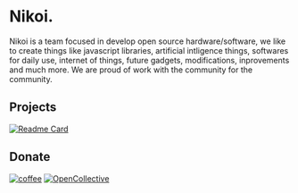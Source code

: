 # Nikoi.

Nikoi is a team focused in develop open source hardware/software, we like to create things like javascript libraries, artificial intligence things, softwares for daily use, internet of things, future gadgets, modifications, inprovements and much more. We are proud of work with the community for the community.

## Projects

[![Readme Card](https://github-readme-stats.vercel.app/api/pin/?username=nikoidot&theme=midnight-purple&repo=.github)](https://github.com/nikoidot/.github)

## Donate

[![coffee](https://img.shields.io/badge/Buy_Us_A_Coffee-FFDD00?style=for-the-badge&logo=buy-me-a-coffee&logoColor=black)](https://example.com)
[![OpenCollective](https://img.shields.io/badge/OpenCollective-1F87FF?style=for-the-badge&logo=OpenCollective&logoColor=white)](https://example.com)
